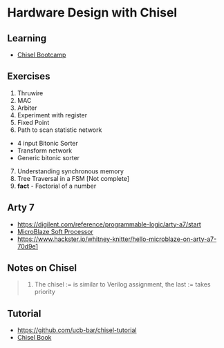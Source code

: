 # Hardware Design with Chisel

## Learning

- [Chisel Bootcamp](https://mybinder.org/v2/gh/freechipsproject/chisel-bootcamp/master)

## Exercises

1. Thruwire
2. MAC
3. Arbiter
4. Experiment with register
5. Fixed Point
6. Path to scan statistic network
  - 4 input Bitonic Sorter
  - Transform network
  - Generic bitonic sorter
7. Understanding synchronous memory
8. Tree Traversal in a FSM [Not complete]
9. **fact** - Factorial of a number



## Arty 7

- https://digilent.com/reference/programmable-logic/arty-a7/start
- [MicroBlaze Soft Processor](https://www.xilinx.com/products/design-tools/microblaze.html)
- https://www.hackster.io/whitney-knitter/hello-microblaze-on-arty-a7-70d9e1


## Notes on Chisel

> 1. The chisel := is similar to Verilog assignment, the last := takes priority

## Tutorial

- https://github.com/ucb-bar/chisel-tutorial
- [Chisel Book](http://www.imm.dtu.dk/~masca/chisel-book.pdf)

